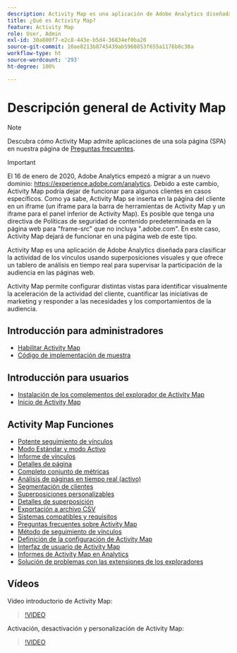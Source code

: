 ```yaml
---
description: Activity Map es una aplicación de Adobe Analytics diseñada para clasificar la actividad de los vínculos usando superposiciones visuales y que ofrece un tablero de análisis en tiempo real para supervisar la participación de la audiencia en las páginas web.
title: ¿Qué es Activity Map?
feature: Activity Map
role: User, Admin
exl-id: 30a800f7-e2c8-443e-b5d4-36834ef0ba20
source-git-commit: 10ae8213b8745439ab5968853f655a1176b8c38a
workflow-type: ht
source-wordcount: '293'
ht-degree: 100%

---
```


# Descripción general de Activity Map

>[!NOTE]
>Descubra cómo Activity Map admite aplicaciones de una sola página (SPA) en nuestra página de [Preguntas frecuentes](/help/analyze/activity-map/activitymap-faq.md).

>[!IMPORTANT]
>El 16 de enero de 2020, Adobe Analytics empezó a migrar a un nuevo dominio: https://experience.adobe.com/analytics. Debido a este cambio, Activity Map podría dejar de funcionar para algunos clientes en casos específicos. Como ya sabe, Activity Map se inserta en la página del cliente en un iframe (un iframe para la barra de herramientas de Activity Map y un iframe para el panel inferior de Activity Map). Es posible que tenga una directiva de Políticas de seguridad de contenido predeterminada en la página web para &quot;frame-src&quot; que no incluya &quot;.adobe.com&quot;. En este caso, Activity Map dejará de funcionar en una página web de este tipo.

Activity Map es una aplicación de Adobe Analytics diseñada para clasificar la actividad de los vínculos usando superposiciones visuales y que ofrece un tablero de análisis en tiempo real para supervisar la participación de la audiencia en las páginas web.

Activity Map permite configurar distintas vistas para identificar visualmente la aceleración de la actividad del cliente, cuantificar las iniciativas de marketing y responder a las necesidades y los comportamientos de la audiencia.

## Introducción para administradores

* [Habilitar Activity Map](activitymap-getting-started/activitymap-getting-started-admins/activitymap-enable.md)
* [Código de implementación de muestra](activitymap-getting-started/activitymap-getting-started-admins/activitymap-sample-implementation-code.md)

## Introducción para usuarios

* [Instalación de los complementos del explorador de Activity Map ](activitymap-getting-started/activitymap-getting-started-users/activitymap-install.md)
* [Inicio de Activity Map](activitymap-getting-started/activitymap-getting-started-users/activitymap-launch.md)

## Activity Map Funciones

* [Potente seguimiento de vínculos](lnk-tracking-overview.md)
* [Modo Estándar y modo Activo](activitymap-standard-live.md)
* [Informe de vínculos](activitymap-links-report.md)
* [Detalles de página](activitymap-page-flow.md)
* [Completo conjunto de métricas](activitymap-complete-metrics.md)
* [Análisis de páginas en tiempo real (activo)](activitymap-realtime.md)
* [Segmentación de clientes](activitymap-multiple-segments.md)
* [Superposiciones personalizables](activitymap-gainerslosers.md)
* [Detalles de superposición](activitymap-overlay-details.md)
* [Exportación a archivo CSV](activitymap-csv.md)
* [Sistemas compatibles y requisitos](activitymap-sysreqs.md)
* [Preguntas frecuentes sobre Activity Map](activitymap-faq.md)
* [Método de seguimiento de vínculos](activitymap-link-tracking/activitymap-link-tracking-methodology.md)
* [Definición de la configuración de Activity Map](activitymap-overlay-settings.md)
* [Interfaz de usuario de Activity Map](activitymap-user-interface.md)
* [Informes de Activity Map en Analytics](activitymap-reporting-analytics.md)
* [Solución de problemas con las extensiones de los exploradores](troubleshooting-browser-extensions.md)

## Vídeos

Vídeo introductorio de Activity Map:

>[!VIDEO](https://video.tv.adobe.com/v/25451/?quality=12)

Activación, desactivación y personalización de Activity Map:

>[!VIDEO](https://video.tv.adobe.com/v/25878/?quality=12)
